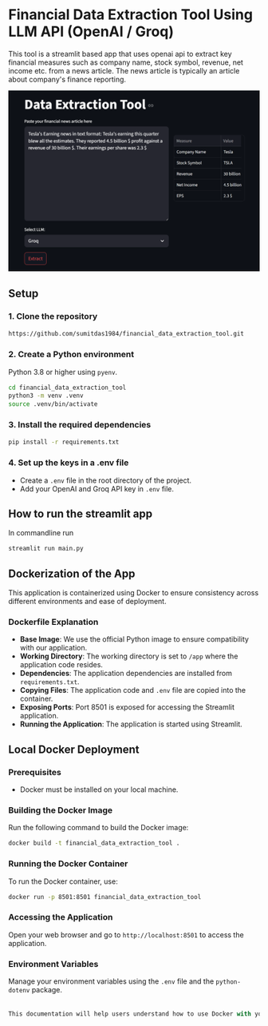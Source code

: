 # Financial Data Extraction Tool Using LLM API (OpenAI / Groq)

This tool is a streamlit based app that uses openai api to extract key financial measures such as company name, stock symbol, revenue, net income etc. from a news article. The news article is typically an article about company's finance reporting. 

![Alt Text](./tool.png)


## Setup

### 1. Clone the repository
```bash
https://github.com/sumitdas1984/financial_data_extraction_tool.git
```

### 2. Create a Python environment
Python 3.8 or higher using `pyenv`. 

``` bash
cd financial_data_extraction_tool
python3 -m venv .venv
source .venv/bin/activate
```

### 3. Install the required dependencies
```bash
pip install -r requirements.txt
```

### 4. Set up the keys in a .env file
- Create a `.env` file in the root directory of the project. 
- Add your OpenAI and Groq API key in `.env` file.

## How to run the streamlit app
In commandline run
```bash
streamlit run main.py
```

## Dockerization of the App

This application is containerized using Docker to ensure consistency across different environments and ease of deployment.

### Dockerfile Explanation

- **Base Image**: We use the official Python image to ensure compatibility with our application.
- **Working Directory**: The working directory is set to `/app` where the application code resides.
- **Dependencies**: The application dependencies are installed from `requirements.txt`.
- **Copying Files**: The application code and `.env` file are copied into the container.
- **Exposing Ports**: Port 8501 is exposed for accessing the Streamlit application.
- **Running the Application**: The application is started using Streamlit.

## Local Docker Deployment

### Prerequisites

- Docker must be installed on your local machine.

### Building the Docker Image

Run the following command to build the Docker image:

```bash
docker build -t financial_data_extraction_tool .
```

### Running the Docker Container

To run the Docker container, use:

```bash
docker run -p 8501:8501 financial_data_extraction_tool
```

### Accessing the Application

Open your web browser and go to `http://localhost:8501` to access the application.

### Environment Variables

Manage your environment variables using the `.env` file and the `python-dotenv` package.

```javascript

This documentation will help users understand how to use Docker with your application effectively. If you would like to add or modify any specific sections, please let me know!
```
